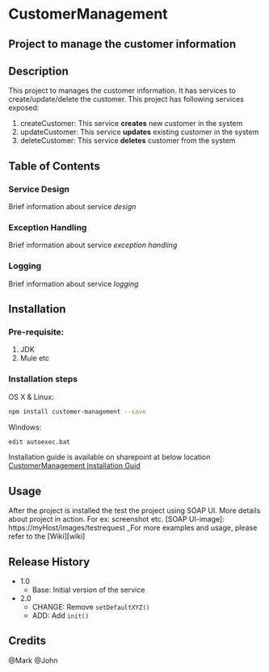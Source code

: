 # CustomerManagement
Project to manage the customer information
---
## Description
This project to manages the customer information. It has services to create/update/delete the customer.
This project has following services exposed:
1. createCustomer: This service **creates** new customer in the system
2. updateCustomer: This service **updates** existing customer in the system
3. deleteCustomer: This service **deletes** customer from the system
## Table of Contents
### Service Design
Brief information about service _design_
### Exception Handling
Brief information about service _exception handling_
### Logging
Brief information about service _logging_
## Installation
### Pre-requisite:
1. JDK
2. Mule etc
### Installation steps
OS X & Linux:

```sh
npm install customer-management --save
```
Windows:
```sh
edit autoexec.bat
```
Installation guide is available on sharepoint at below location [CustomerManagement Installation Guid](https://example.com)

## Usage
After the project is installed the test the project using SOAP UI. More details about project in action. For ex: screenshot etc.
[SOAP UI-image]: https://myHost/images/testrequest
_For more examples and usage, please refer to the [Wiki][wiki]

## Release History
* 1.0
    * Base: Initial version of the service
* 2.0
    * CHANGE: Remove `setDefaultXYZ()`
    * ADD: Add `init()`

## Credits
@Mark 
@John
